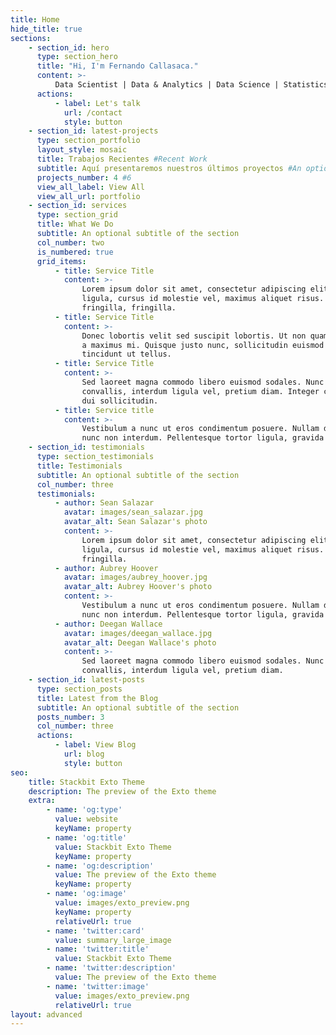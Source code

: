 ```yaml
---
title: Home
hide_title: true
sections:
    - section_id: hero
      type: section_hero
      title: "Hi, I'm Fernando Callasaca."
      content: >-
          Data Scientist | Data & Analytics | Data Science | Statistics | Startups
      actions:
          - label: Let's talk
            url: /contact
            style: button
    - section_id: latest-projects
      type: section_portfolio
      layout_style: mosaic
      title: Trabajos Recientes #Recent Work
      subtitle: Aquí presentaremos nuestros últimos proyectos #An optional subtitle of the section
      projects_number: 4 #6
      view_all_label: View All
      view_all_url: portfolio
    - section_id: services
      type: section_grid
      title: What We Do
      subtitle: An optional subtitle of the section
      col_number: two
      is_numbered: true
      grid_items:
          - title: Service Title
            content: >-
                Lorem ipsum dolor sit amet, consectetur adipiscing elit. Donec nisl
                ligula, cursus id molestie vel, maximus aliquet risus. Vivamus in nibh
                fringilla, fringilla.
          - title: Service Title
            content: >-
                Donec lobortis velit sed suscipit lobortis. Ut non quam metus. Nullam
                a maximus mi. Quisque justo nunc, sollicitudin euismod euismod at,
                tincidunt ut tellus.
          - title: Service Title
            content: >-
                Sed laoreet magna commodo libero euismod sodales. Nunc ac libero
                convallis, interdum ligula vel, pretium diam. Integer commodo sem at
                dui sollicitudin.
          - title: Service title
            content: >-
                Vestibulum a nunc ut eros condimentum posuere. Nullam dapibus quis
                nunc non interdum. Pellentesque tortor ligula, gravida ac commodo eu.
    - section_id: testimonials
      type: section_testimonials
      title: Testimonials
      subtitle: An optional subtitle of the section
      col_number: three
      testimonials:
          - author: Sean Salazar
            avatar: images/sean_salazar.jpg
            avatar_alt: Sean Salazar's photo
            content: >-
                Lorem ipsum dolor sit amet, consectetur adipiscing elit. Donec nisl
                ligula, cursus id molestie vel, maximus aliquet risus. Vivamus in nibh
                fringilla.
          - author: Aubrey Hoover
            avatar: images/aubrey_hoover.jpg
            avatar_alt: Aubrey Hoover's photo
            content: >-
                Vestibulum a nunc ut eros condimentum posuere. Nullam dapibus quis
                nunc non interdum. Pellentesque tortor ligula, gravida ac commodo eu.
          - author: Deegan Wallace
            avatar: images/deegan_wallace.jpg
            avatar_alt: Deegan Wallace's photo
            content: >-
                Sed laoreet magna commodo libero euismod sodales. Nunc ac libero
                convallis, interdum ligula vel, pretium diam.
    - section_id: latest-posts
      type: section_posts
      title: Latest from the Blog
      subtitle: An optional subtitle of the section
      posts_number: 3
      col_number: three
      actions:
          - label: View Blog
            url: blog
            style: button
seo:
    title: Stackbit Exto Theme
    description: The preview of the Exto theme
    extra:
        - name: 'og:type'
          value: website
          keyName: property
        - name: 'og:title'
          value: Stackbit Exto Theme
          keyName: property
        - name: 'og:description'
          value: The preview of the Exto theme
          keyName: property
        - name: 'og:image'
          value: images/exto_preview.png
          keyName: property
          relativeUrl: true
        - name: 'twitter:card'
          value: summary_large_image
        - name: 'twitter:title'
          value: Stackbit Exto Theme
        - name: 'twitter:description'
          value: The preview of the Exto theme
        - name: 'twitter:image'
          value: images/exto_preview.png
          relativeUrl: true
layout: advanced
---
```

